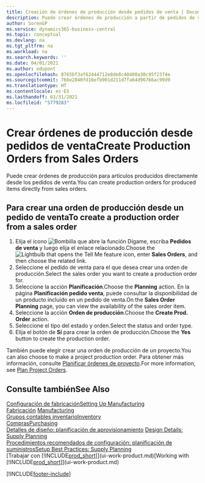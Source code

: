 ```yaml
---
title: Creación de órdenes de producción desde pedidos de venta | Documentos de Microsoft
description: Puede crear órdenes de producción a partir de pedidos de venta en el departamento Ventas y Marketing.
author: SorenGP
ms.service: dynamics365-business-central
ms.topic: conceptual
ms.devlang: na
ms.tgt_pltfrm: na
ms.workload: na
ms.search.keywords: ''
ms.date: 04/01/2021
ms.author: edupont
ms.openlocfilehash: 8765bf3af62444712e8de8c40408a30c95f2374e
ms.sourcegitcommit: 766e2840fd16efb901d211d7fa64d96766ac99d9
ms.translationtype: HT
ms.contentlocale: es-ES
ms.lasthandoff: 03/31/2021
ms.locfileid: "5779283"
---
```

# <a name="create-production-orders-from-sales-orders"></a><span data-ttu-id="3eeb4-103">Crear órdenes de producción desde pedidos de venta</span><span class="sxs-lookup"><span data-stu-id="3eeb4-103">Create Production Orders from Sales Orders</span></span>
<span data-ttu-id="3eeb4-104">Puede crear órdenes de producción para artículos producidos directamente desde los pedidos de venta.</span><span class="sxs-lookup"><span data-stu-id="3eeb4-104">You can create production orders for produced items directly from sales orders.</span></span>  

## <a name="to-create-a-production-order-from-a-sales-order"></a><span data-ttu-id="3eeb4-105">Para crear una orden de producción desde un pedido de venta</span><span class="sxs-lookup"><span data-stu-id="3eeb4-105">To create a production order from a sales order</span></span>  

1.  <span data-ttu-id="3eeb4-106">Elija el icono ![Bombilla que abre la función Dígame](media/ui-search/search_small.png "Dígame qué desea hacer"), escriba **Pedidos de venta** y luego elija el enlace relacionado.</span><span class="sxs-lookup"><span data-stu-id="3eeb4-106">Choose the ![Lightbulb that opens the Tell Me feature](media/ui-search/search_small.png "Tell me what you want to do") icon, enter **Sales Orders**, and then choose the related link.</span></span>  
2.  <span data-ttu-id="3eeb4-107">Seleccione el pedido de venta para el que desea crear una orden de producción.</span><span class="sxs-lookup"><span data-stu-id="3eeb4-107">Select the sales order you want to create a production order for.</span></span>  
3.  <span data-ttu-id="3eeb4-108">Seleccione la acción **Planificación**.</span><span class="sxs-lookup"><span data-stu-id="3eeb4-108">Choose the **Planning** action.</span></span> <span data-ttu-id="3eeb4-109">En la página **Planificación pedido venta**, puede consultar la disponibilidad de un producto incluido en un pedido de venta.</span><span class="sxs-lookup"><span data-stu-id="3eeb4-109">On the **Sales Order Planning** page, you can view the availability of the sales order item.</span></span>  
4.  <span data-ttu-id="3eeb4-110">Seleccione la acción **Orden de producción**.</span><span class="sxs-lookup"><span data-stu-id="3eeb4-110">Choose the **Create Prod. Order** action.</span></span>  
5.  <span data-ttu-id="3eeb4-111">Seleccione el tipo del estado y orden.</span><span class="sxs-lookup"><span data-stu-id="3eeb4-111">Select the status and order type.</span></span>  
6.  <span data-ttu-id="3eeb4-112">Elija el botón de **Sí** para crear la orden de producción.</span><span class="sxs-lookup"><span data-stu-id="3eeb4-112">Choose the **Yes** button to create the production order.</span></span>

<span data-ttu-id="3eeb4-113">También puede elegir crear una orden de producción de un proyecto.</span><span class="sxs-lookup"><span data-stu-id="3eeb4-113">You can also choose to make a project production order.</span></span> <span data-ttu-id="3eeb4-114">Para obtener más información, consulte [Planificar órdenes de proyecto](production-how-to-plan-project-orders.md).</span><span class="sxs-lookup"><span data-stu-id="3eeb4-114">For more information, see [Plan Project Orders](production-how-to-plan-project-orders.md).</span></span>   

## <a name="see-also"></a><span data-ttu-id="3eeb4-115">Consulte también</span><span class="sxs-lookup"><span data-stu-id="3eeb4-115">See Also</span></span>  
[<span data-ttu-id="3eeb4-116">Configuración de fabricación</span><span class="sxs-lookup"><span data-stu-id="3eeb4-116">Setting Up Manufacturing</span></span>](production-configure-production-processes.md)  
<span data-ttu-id="3eeb4-117">[Fabricación](production-manage-manufacturing.md)  </span><span class="sxs-lookup"><span data-stu-id="3eeb4-117">[Manufacturing](production-manage-manufacturing.md)  </span></span>  
[<span data-ttu-id="3eeb4-118">Grupos contables inventario</span><span class="sxs-lookup"><span data-stu-id="3eeb4-118">Inventory</span></span>](inventory-manage-inventory.md)  
[<span data-ttu-id="3eeb4-119">Compras</span><span class="sxs-lookup"><span data-stu-id="3eeb4-119">Purchasing</span></span>](purchasing-manage-purchasing.md)  
<span data-ttu-id="3eeb4-120">[Detalles de diseño: planificación de aprovisionamiento](design-details-supply-planning.md) </span><span class="sxs-lookup"><span data-stu-id="3eeb4-120">[Design Details: Supply Planning](design-details-supply-planning.md) </span></span>  
[<span data-ttu-id="3eeb4-121">Procedimientos recomendados de configuración: planificación de suministros</span><span class="sxs-lookup"><span data-stu-id="3eeb4-121">Setup Best Practices: Supply Planning</span></span>](setup-best-practices-supply-planning.md)  
<span data-ttu-id="3eeb4-122">[Trabajar con [!INCLUDE[prod_short](includes/prod_short.md)]](ui-work-product.md)</span><span class="sxs-lookup"><span data-stu-id="3eeb4-122">[Working with [!INCLUDE[prod_short](includes/prod_short.md)]](ui-work-product.md)</span></span>


[!INCLUDE[footer-include](includes/footer-banner.md)]